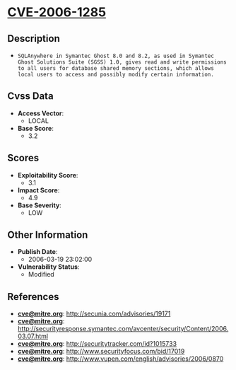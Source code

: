
# [CVE-2006-1285](https://cve.mitre.org/cgi-bin/cvename.cgi?name=CVE-2006-1285)

## Description

- `SQLAnywhere in Symantec Ghost 8.0 and 8.2, as used in Symantec Ghost Solutions Suite (SGSS) 1.0, gives read and write permissions to all users for database shared memory sections, which allows local users to access and possibly modify certain information.`

## Cvss Data

- **Access Vector**:
  - LOCAL
- **Base Score**:
  - 3.2

## Scores

- **Exploitability Score**:
  - 3.1
- **Impact Score**:
  - 4.9
- **Base Severity**:
  - LOW

## Other Information

- **Publish Date**:
  - 2006-03-19 23:02:00
- **Vulnerability Status**:
  - Modified

## References

- **cve@mitre.org**: http://secunia.com/advisories/19171
- **cve@mitre.org**: http://securityresponse.symantec.com/avcenter/security/Content/2006.03.07.html
- **cve@mitre.org**: http://securitytracker.com/id?1015733
- **cve@mitre.org**: http://www.securityfocus.com/bid/17019
- **cve@mitre.org**: http://www.vupen.com/english/advisories/2006/0870
